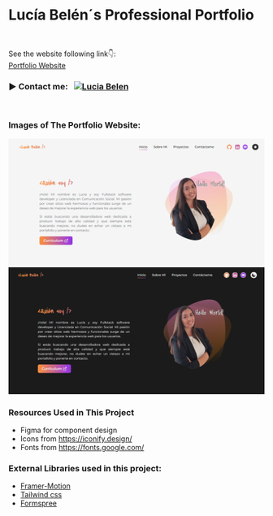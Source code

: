 # Lucía Belén´s Professional Portfolio

<br />

See the website following link👇: <br />
[Portfolio Website](https://devdreaming.com//videos/nextjs-tutorial-build-portfolio-tailwind-css-framer-motion) <br />

<h3 align="left">▶ Contact me: &nbsp;
<a href="mailto:lbdelilla@gmail.com" target="_blank"> <img  src="https://upload.wikimedia.org/wikipedia/commons/7/7e/Gmail_icon_%282020%29.svg" height="25" width="30" alt="Lucia Belen" ></img></a></h3><br />

### Images of The Portfolio Website:

![Portfolio Website](https://github.com/lbdelilla/Portfolio-LB/blob/main/public/images/Portfolio/Home-Light.png)
![Portfolio Website Dark Mode](https://github.com/lbdelilla/Portfolio-LB/blob/main/public/images/Portfolio/Home-Dark.png)


### Resources Used in This Project

- Figma for component design
- Icons from https://iconify.design/ <br />
- Fonts from https://fonts.google.com/ <br />

### External Libraries used in this project:

- [Framer-Motion](https://www.framer.com/motion/) <br />
- [Tailwind css](https://tailwindcss.com/) <br />
- [Formspree](https://formspree.io/) <br />


